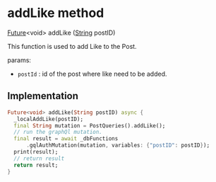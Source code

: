 


# addLike method








[Future](https://api.flutter.dev/flutter/dart-async/Future-class.html)&lt;void> addLike
([String](https://api.flutter.dev/flutter/dart-core/String-class.html) postID)





<p>This function is used to add Like to the Post.</p>
<p>params:</p>
<ul>
<li><code>postId</code> : id of the post where like need to be added.</li>
</ul>



## Implementation

```dart
Future<void> addLike(String postID) async {
  _localAddLike(postID);
  final String mutation = PostQueries().addLike();
  // run the graphQl mutation.
  final result = await _dbFunctions
      .gqlAuthMutation(mutation, variables: {"postID": postID});
  print(result);
  // return result
  return result;
}
```







